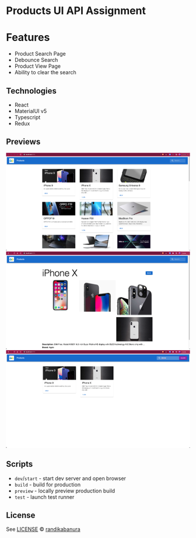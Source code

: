 # Products UI API Assignment

# Features

* Product Search Page
* Debounce Search
* Product View Page
* Ability to clear the search

## Technologies

* React
* MaterialUI v5
* Typescript
* Redux

## Previews

![Index Page](docs/index-view.png "Index Page")
![Detail Product View](docs/detail-product-view.png "Detail Product View")
![Search Product](docs/search-product.png "Search Product")

## Scripts

- `dev`/`start` - start dev server and open browser
- `build` - build for production
- `preview` - locally preview production build
- `test` - launch test runner

## License

See [LICENSE](LICENSE) © [randikabanura](https://github.com/randikabanura/)